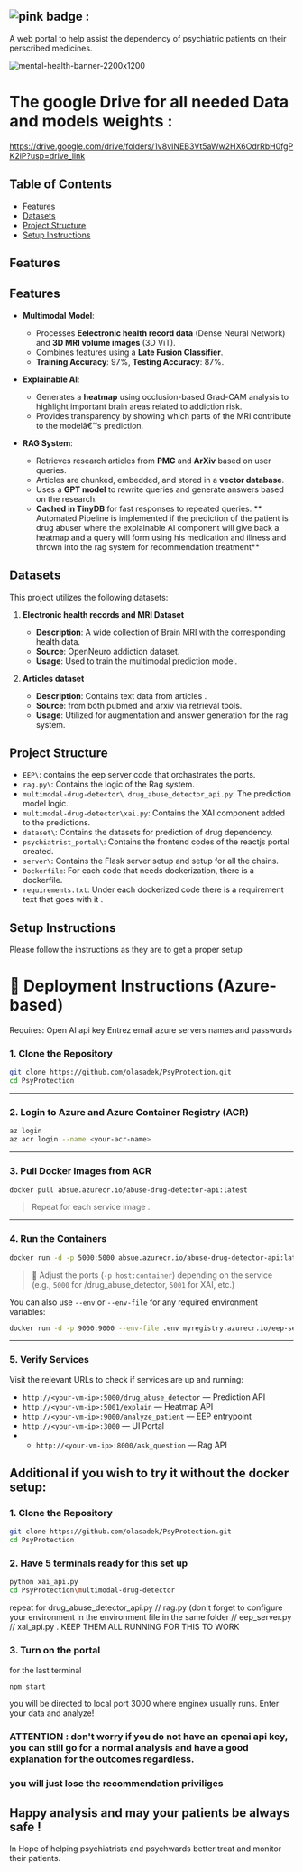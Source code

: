 ## ![pink badge](https://img.shields.io/badge/Psychiatric-Care-ffc0cb)  :
A web portal to help assist the dependency of psychiatric patients on their perscribed medicines.


![mental-health-banner-2200x1200](https://github.com/user-attachments/assets/d0084083-10b3-4125-bf09-a2e55117cc2f)


# The google Drive for all needed Data and models weights : 
https://drive.google.com/drive/folders/1v8vINEB3Vt5aWw2HX6OdrRbH0fgPK2iP?usp=drive_link


## Table of Contents

- [Features](#features)
- [Datasets](#datasets)
- [Project Structure](#project-structure)
- [Setup Instructions](#setup-instructions)

## Features

## Features

- **Multimodal Model**: 
  - Processes **Eelectronic health record data** (Dense Neural Network) and **3D MRI volume images** (3D ViT).
  - Combines features using a **Late Fusion Classifier**.
  - **Training Accuracy**: 97%, **Testing Accuracy**: 87%.

- **Explainable AI**:
  - Generates a **heatmap** using occlusion-based Grad-CAM analysis to highlight important brain areas related to addiction risk.
  - Provides transparency by showing which parts of the MRI contribute to the modelâ€™s prediction.

- **RAG System**:
  - Retrieves research articles from **PMC** and **ArXiv** based on user queries.
  - Articles are chunked, embedded, and stored in a **vector database**.
  - Uses a **GPT model** to rewrite queries and generate answers based on the research.
  - **Cached in TinyDB** for fast responses to repeated queries.
** Automated Pipeline is implemented if the prediction of the patient is drug abuser where the explainable AI component will give back
   a heatmap and a query will form using his medication and illness and thrown into the rag system for recommendation treatment**

## Datasets

This project utilizes the following datasets:

1. **Electronic health records and MRI Dataset**
   - **Description**: A wide collection of Brain MRI with the corresponding health data.
   - **Source**: OpenNeuro addiction dataset.
   - **Usage**: Used to train the multimodal prediction model.

2. **Articles dataset**
   - **Description**: Contains text data from articles .
   - **Source**:  from both pubmed and arxiv via retrieval tools.
   - **Usage**: Utilized for augmentation and answer generation for the rag system.

## Project Structure

- `EEP\`: contains the eep server code that orchastrates the ports.
- `rag.py\`: Contains the logic of the Rag system.
- `multimodal-drug-detector\ drug_abuse_detector_api.py`: The prediction model logic.
- `multimodal-drug-detector\xai.py`: Contains the XAI component added to the predictions.
- `dataset\`: Contains the datasets for prediction of drug dependency.
- `psychiatrist_portal\`: Contains the frontend codes of the reactjs portal created.
- `server\`: Contains the Flask server setup and setup for all the chains.
- `Dockerfile`: For each code that needs dockerization, there is a dockerfile.
- `requirements.txt`: Under each dockerized code there is a requirement text that goes with it .

## Setup Instructions
Please follow the instructions as they are to get a proper setup
# 🚀 Deployment Instructions (Azure-based)
Requires:
Open AI api key
Entrez email
azure servers names and passwords

### 1. Clone the Repository

```bash
git clone https://github.com/olasadek/PsyProtection.git
cd PsyProtection
```

---

### 2. Login to Azure and Azure Container Registry (ACR)

```bash
az login
az acr login --name <your-acr-name>
```


---

### 3. Pull Docker Images from ACR

```bash
docker pull absue.azurecr.io/abuse-drug-detector-api:latest
```

> Repeat for each service image .

---

### 4. Run the Containers

```bash
docker run -d -p 5000:5000 absue.azurecr.io/abuse-drug-detector-api:latest
```

> 📌 Adjust the ports (`-p host:container`) depending on the service (e.g., `5000` for /drug_abuse_detector, `5001` for XAI, etc.)

You can also use `--env` or `--env-file` for any required environment variables:

```bash
docker run -d -p 9000:9000 --env-file .env myregistry.azurecr.io/eep-server:latest
```

---

### 5. Verify Services

Visit the relevant URLs to check if services are up and running:

- `http://<your-vm-ip>:5000/drug_abuse_detector` — Prediction API  
- `http://<your-vm-ip>:5001/explain` — Heatmap API  
- `http://<your-vm-ip>:9000/analyze_patient` — EEP entrypoint  
- `http://<your-vm-ip>:3000` — UI Portal
- - `http://<your-vm-ip>:8000/ask_question` — Rag API
## Additional if you wish to try it without the docker setup:

### 1. Clone the Repository

```bash
git clone https://github.com/olasadek/PsyProtection.git
cd PsyProtection
```

### 2. Have 5 terminals ready for this set up

```bash
python xai_api.py
cd PsyProtection\multimodal-drug-detector
```
repeat for drug_abuse_detector_api.py // rag.py (don't forget to configure your environment in the environment file in the same folder // eep_server.py // xai_api.py . 
KEEP THEM ALL RUNNING FOR THIS TO WORK

### 3. Turn on the portal 

for the last terminal 
```bash
npm start

```
you will be directed to local port 3000 where enginex usually runs. 
Enter your data and analyze!

### ATTENTION : don't worry if you do not have an openai api key, you can still go for a normal analysis and have a good explanation for the outcomes regardless.
### you will just lose the recommendation priviliges

## Happy analysis and may your patients be always safe !
In Hope of helping psychiatrists and psychwards better treat and monitor their patients.


